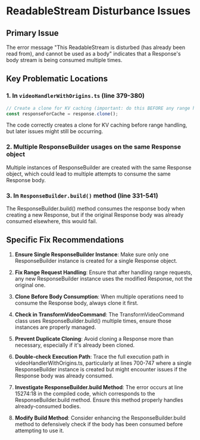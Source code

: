 # ReadableStream Disturbance Issues

## Primary Issue
The error message "This ReadableStream is disturbed (has already been read from), and cannot be used as a body" indicates that a Response's body stream is being consumed multiple times.

## Key Problematic Locations

### 1. In `videoHandlerWithOrigins.ts` (line 379-380)
```typescript
// Create a clone for KV caching (important: do this BEFORE any range handling)
const responseForCache = response.clone();
```
The code correctly creates a clone for KV caching before range handling, but later issues might still be occurring.

### 2. Multiple ResponseBuilder usages on the same Response object
Multiple instances of ResponseBuilder are created with the same Response object, which could lead to multiple attempts to consume the same Response body.

### 3. In `ResponseBuilder.build()` method (line 331-541)
The ResponseBuilder.build() method consumes the response body when creating a new Response, but if the original Response body was already consumed elsewhere, this would fail.

## Specific Fix Recommendations

1. **Ensure Single ResponseBuilder Instance**: Make sure only one ResponseBuilder instance is created for a single Response object.

2. **Fix Range Request Handling**: Ensure that after handling range requests, any new ResponseBuilder instance uses the modified Response, not the original one.

3. **Clone Before Body Consumption**: When multiple operations need to consume the Response body, always clone it first.

4. **Check in TransformVideoCommand**: The TransformVideoCommand class uses ResponseBuilder.build() multiple times, ensure those instances are properly managed.

5. **Prevent Duplicate Cloning**: Avoid cloning a Response more than necessary, especially if it's already been cloned.

6. **Double-check Execution Path**: Trace the full execution path in videoHandlerWithOrigins.ts, particularly at lines 700-747 where a single ResponseBuilder instance is created but might encounter issues if the Response body was already consumed.

7. **Investigate ResponseBuilder.build Method**: The error occurs at line 15274:18 in the compiled code, which corresponds to the ResponseBuilder.build method. Ensure this method properly handles already-consumed bodies.

8. **Modify Build Method**: Consider enhancing the ResponseBuilder.build method to defensively check if the body has been consumed before attempting to use it.